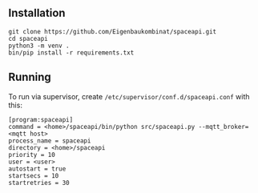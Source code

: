 ## Installation

```
git clone https://github.com/Eigenbaukombinat/spaceapi.git
cd spaceapi
python3 -m venv .
bin/pip install -r requirements.txt
```

## Running

To run via supervisor, create `/etc/supervisor/conf.d/spaceapi.conf` with this:

```
[program:spaceapi]
command = <home>/spaceapi/bin/python src/spaceapi.py --mqtt_broker=<mqtt host>
process_name = spaceapi
directory = <home>/spaceapi
priority = 10
user = <user>
autostart = true
startsecs = 10
startretries = 30
```
